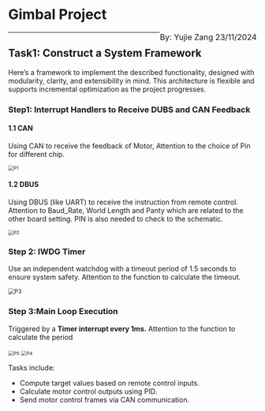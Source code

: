 # Gimbal Project

<div style="font-size:16px"><span style="float:right">By: Yujie Zang 23/11/2024 </div>

---
## Task1: Construct a System Framework

Here’s a framework to implement the described functionality, designed with modularity, clarity, and extensibility in mind. This architecture is flexible and supports incremental optimization as the project progresses.

### Step1: Interrupt Handlers to Receive DUBS and CAN Feedback

#### 1.1 CAN

Using CAN to receive the feedback of Motor, Attention to the choice of Pin for different chip.

<img src=".\Materials\P1.png" alt="P1" style="zoom:67%;" /> 

#### 1.2 DBUS

Using DBUS (like UART) to receive the instruction from remote control. Attention to Baud_Rate, World Length and Panty which are related to the other board setting. PIN is also needed to check to the schematic.

<img src=".\Materials\P2.png" alt="P2" style="zoom:67%;" />

### Step 2: IWDG Timer

Use an independent watchdog with a timeout period of 1.5 seconds to ensure system safety. Attention to the function to calculate the timeout.

<img src=".\Materials\P3.png" alt="P3" style="zoom:80%;" />

### Step 3:Main Loop Execution

Triggered by a **Timer interrupt every 1ms.** Attention to the function to calculate the period

<img src=".\Materials\P5.png" alt="P5" style="zoom:67%;" />

<img src=".\Materials\P4.png" alt="P4" style="zoom:67%;" />

Tasks include:

- Compute target values based on remote control inputs.
- Calculate motor control outputs using PID.
- Send motor control frames via CAN communication.